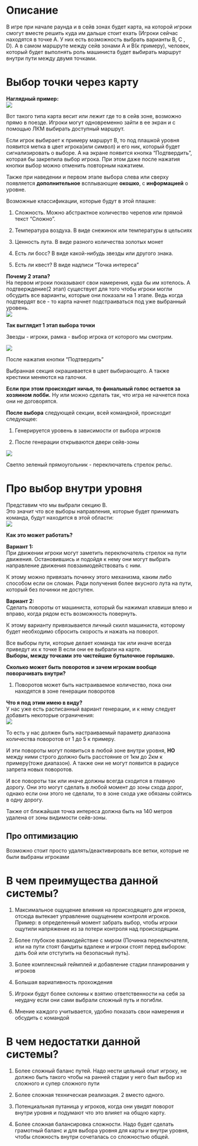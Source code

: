   
  
  

# Описание

В игре при начале раунда и в сейв зонах будет карта, на которой игроки смогут вместе решить куда им дальше стоит ехать (Игроки сейчас находятся в точке A. У них есть возможность выбрать варианты B, С , D). А в самом маршруте между сейв зонами A и B(к примеру), человек, который будет выполнять роль машиниста будет выбирать маршрут внутри пути между двумя точками.


# Выбор точки через карту

**Наглядный пример:**  
![](https://lh7-rt.googleusercontent.com/docsz/AD_4nXfWE4Cu3h9XCyVJisbY7JZ3pKwsYL-q67nZ8wwQ7VlPyHzI-u5A-0fxZ7bDvfbceiq0NqjQdbV8grRgU1qPwWxrhEroKryRPGmi-Nx70qS8Xq8-bOC6KyboOdJZ2mro2lyMCHwovA?key=tMtfk4V_0x_EzVmbVHjeNg)  
  
Вот такого типа карта весит или лежит где то в сейв зоне, возможно прямо в поезде. Игроки могут одновременно зайти в ее экран и с помощью ЛКМ выбирать доступный маршрут. 

Если игрок выбирает к примеру маршрут B, то под плашкой уровня появится метка в цвет игрока(или символ) и его ник, который будет сигнализировать о выборе. А на экране появится кнопка “Подтвердить”, которая бы закрепила выбор игрока. При этом даже после нажатия кнопки выбор можно отменить повторным нажатием. 

  

Также при наведении и первом этапе выбора слева или сверху появляется **дополнительное** всплывающие **окошко**, с **информацией** о уровне.

  
Возможные классификации, которые будут в этой плашке:  
1) Сложность. Можно абстрактное количество черепов или прямой текст “Сложно”.

2) Температура воздуха. В виде снежинок или температуры в цельсиях

3) Ценность лута. В виде разного количества золотых монет

4) Есть ли босс? В виде какой-нибудь звезды или другого знака.

5) Есть ли квест? В виде надписи “Точка интереса”

  
**Почему 2 этапа?**  
На первом игроки показывают свои намерения, куда бы им хотелось. А подтверждение(2 этап) существует для того чтобы игроки могли обсудить все варианты, которые они показали на 1 этапе. Ведь когда подтвердят все - то карта начнет подстраиваться под уже выбранный уровень.  
![](https://lh7-rt.googleusercontent.com/docsz/AD_4nXdRe-_BpiDG-_TNsdnWPBpNzUg6Yu3ISZFfa4t4v6saqLXOTV8A5UV7Q03beq3CNqxyBjV-vTuPqbcM14tSGteSY--ZtxhkklOCDVTX4izryKCwg_MnA3rLbtR1fTyxOVraZFh5?key=tMtfk4V_0x_EzVmbVHjeNg)

**Так выглядит 1 этап выбора точки**

Звезды - игроки, рамка - выбор игрока от которого мы смотрим.

  

![](https://lh7-rt.googleusercontent.com/docsz/AD_4nXcdZ1lp-dPcK5PoTFlT28u2hj7RJ9tdWaEw9mvcv0YW2bHZIpZBecnn2LqTUMCnDNPeVlWcc7KgxrXjfsVd1mTei2uxXj0MJ4REP0cseM2NhQhM7ut_H60e0mhcc_ap9fMubGLn?key=tMtfk4V_0x_EzVmbVHjeNg)

  

После нажатия кнопки “Подтвердить”

Выбранная секция окрашивается в цвет выбирающего. А также крестики меняются на галочки.

**Если при этом происходит ничья, то финальный голос остается за хозяином лобби.** Ну или можно сделать так, что игра не начнется пока они не договорятся.

  
  

**После выбора** следующей секции, всей командной, происходит следующее:

1. Генерируется уровень в зависимости от выбора игроков
    
2. После генерации открываются двери сейв-зоны
    

  

![](https://lh7-rt.googleusercontent.com/docsz/AD_4nXdxFsl0khYVqNd23aYun9etlZj9kiP9W7DGS6JRLfb0O_2mPVd9VcC4R7CBYm0p7SkJ5ykblHYD5xsxHFud8SJTsw99IPYlE43iVct7tjHpvT_onkl4o9K_mqJmbTxcFjG8UhE9tA?key=tMtfk4V_0x_EzVmbVHjeNg)

  

Светло зеленый прямоугольник - переключатель стрелок рельс. 

  
  
  

# Про выбор внутри уровня

  
Представим что мы выбрали секцию B.  
Это значит что все выборы направления, которые будет принимать команда, будут находится в этой области:  
![](https://lh7-rt.googleusercontent.com/docsz/AD_4nXf928bTL_VErb-d5A8crMAYtbgtwLlaMmFccLvZvAVkcWvLo60bxtBUE7t9cGQuPnrc10sIjVVng5yuqRW5YltYshI-h_te5JL99rCnBVTC0tnJYhBRC6tVm6INYIBPvf8bRccq?key=tMtfk4V_0x_EzVmbVHjeNg)

  

**Как это может работать?**  
  
**Вариант 1:**  
При движении игроки могут заметить переключатель стрелок на пути движения. Остановившись и подойдя к нему они могут выбрать направление движения повзаимодействовать с ним. 

  

К этому можно привязать починку этого механизма, каким либо способом если он сломан. Ради получения более вкусного лута на пути, который без починки не доступен. 

  

**Вариант 2:**  
Сделать повороты от машиниста, который бы нажимал клавиши влево и вправо, когда рядом есть возможность повернуть.  
  
К этому варианту привязывается личный скилл машиниста, которому будет необходимо сбросить скорость и нажать на поворот.

  

Все выборы пути, которые делает команда так или иначе всегда приведут их к точке B если они ее выбрали на карте.  
**Выборы, между точками это чистейшие бутылочное горлышко.**

  
  

**Сколько может быть поворотов и зачем игрокам вообще поворачивать внутри?**

  

1. Поворотов может быть настраиваемое количество, пока они находятся в зоне генерации поворотов
    

**Что я под этим имею в виду?**  
У нас уже есть расписанный вариант генерации, и к нему следует добавить некоторые ограничения:  
![](https://lh7-rt.googleusercontent.com/docsz/AD_4nXehuOPaIfEs_QwMvALE-BlXjgVu3EsuYVh-qXKc9_jGQPBPXAn80JFUugTxEZiDlxrjHkhIqn5ujnNAB9LWhzUF070aFPsI2FaVW7chXdCBK5cgByWJYg5boBD9_IHpv9zB1aSA?key=tMtfk4V_0x_EzVmbVHjeNg)

  

То есть у нас должен быть настраиваемый параметр диапазона количества поворотов от 1 до 5 к примеру.

И эти повороты могут появиться в любой зоне внутри уровня, **НО** между ними строго должно быть расстояние от 1км до 2км к примеру(тоже диапазон). А также они не могут появится в радиусе запрета новых поворотов.

  

И все повороты так или иначе должны всегда сходится в главную дорогу. Они это могут сделать в любой момент до зоны схода дорог, однако если они этого не сделали, то в зоне схода уже обязаны сойтись в одну дорогу.

  

Также от ближайшая точка интереса должна быть на 140 метров удалена от зоны видимости сейв-зоны.

  

## Про оптимизацию

Возможно стоит просто удалять/деактивировать все ветки, которые не были выбраны игроками

  

# В чем преимущества данной системы?

1. Максимальное ощущение влияния на происходящего для игроков, отсюда вытекает управление ощущением контроля игроков. Пример: в определенный момент забрать выбор, чтобы игроки ощутили напряжение из за потери контроля над происходящим.
    
2. Более глубокое взаимодействие с миром (Починка переключателя, или на пути стоят бандиты вдалеке и игроки стоят перед выбором: дать бой или отступить на безопасный путь). 
    
3. Более комплексный геймплей и добавление стадии планирования у игроков
    
4. Большая вариативность прохождения 
    
5. Игроки будут более склонны к взятию ответственности на себя за неудачу если они сами выбрали сложный путь и погибли.
    
6. Мнение каждого учитывается, удобно показать свои намерения и обсудить с командой
    

  
  

# В чем недостатки данной системы?

1. Более сложный баланс путей. Надо нести цельный опыт игроку, не должно быть такого чтобы на ранней стадии у него был выбор из сложного и супер сложного пути
    
2. Более сложная техническая реализация. 2 вместо одного.
    
3. Потенциальная путаница у игроков, когда они увидят поворот внутри уровня и подумают что это влияет на общую карту.
    
4. Более сложная балансировка сложности. Надо будет сделать грамотный баланс и для выбора уровня для карты и внутри уровня, чтобы сложность внутри сочеталась со сложностью общей.